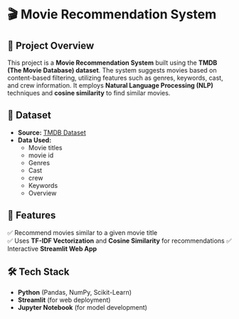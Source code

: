 # 🎬 Movie Recommendation System

## 📌 Project Overview
This project is a **Movie Recommendation System** built using the **TMDB (The Movie Database) dataset**. The system suggests movies based on content-based filtering, utilizing features such as genres, keywords, cast, and crew information. It employs **Natural Language Processing (NLP)** techniques and **cosine similarity** to find similar movies.

## 📂 Dataset
- **Source:** [TMDB Dataset](https://www.themoviedb.org/)
- **Data Used:**
  - Movie titles
  - movie id
  - Genres
  - Cast
  - crew
  - Keywords
  - Overview

## 🚀 Features
✅ Recommend movies similar to a given movie title  
✅ Uses **TF-IDF Vectorization** and **Cosine Similarity** for recommendations
✅ Interactive **Streamlit Web App**  

## 🛠️ Tech Stack
- **Python** (Pandas, NumPy, Scikit-Learn)
- **Streamlit** (for web deployment)
- **Jupyter Notebook** (for model development)
